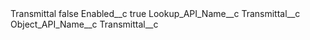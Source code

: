 <?xml version="1.0" encoding="UTF-8"?>
<CustomMetadata xmlns="http://soap.sforce.com/2006/04/metadata" xmlns:xsi="http://www.w3.org/2001/XMLSchema-instance" xmlns:xsd="http://www.w3.org/2001/XMLSchema">
    <label>Transmittal</label>
    <protected>false</protected>
    <values>
        <field>Enabled__c</field>
        <value xsi:type="xsd:boolean">true</value>
    </values>
    <values>
        <field>Lookup_API_Name__c</field>
        <value xsi:type="xsd:string">Transmittal__c</value>
    </values>
    <values>
        <field>Object_API_Name__c</field>
        <value xsi:type="xsd:string">Transmittal__c</value>
    </values>
</CustomMetadata>
